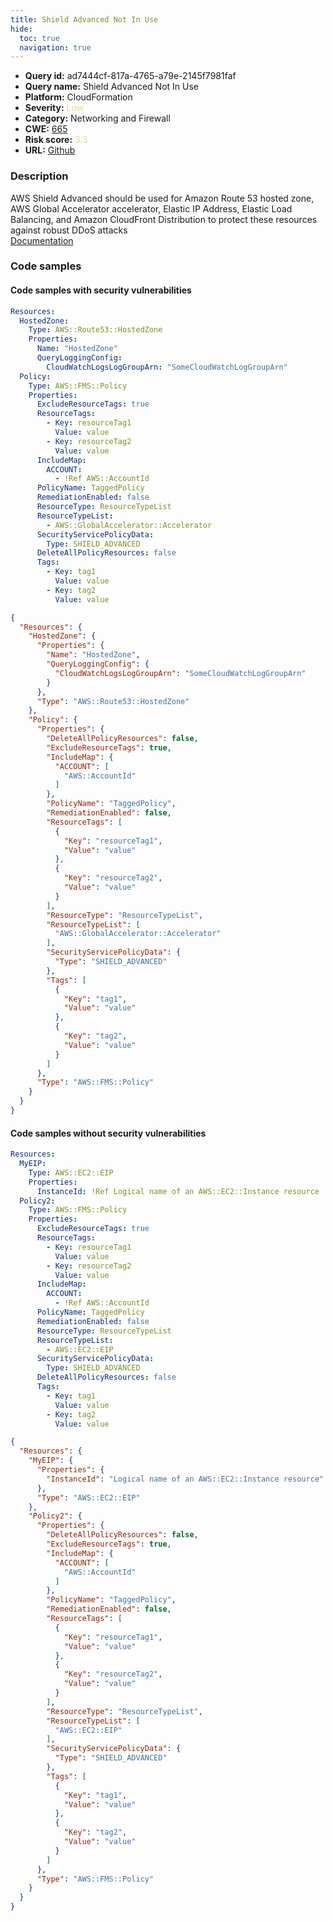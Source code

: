 ```yaml
---
title: Shield Advanced Not In Use
hide:
  toc: true
  navigation: true
---
```


<style>
  .highlight .hll {
    background-color: #ff171742;
  }
  .md-content {
    max-width: 1100px;
    margin: 0 auto;
  }
</style>

-   **Query id:** ad7444cf-817a-4765-a79e-2145f7981faf
-   **Query name:** Shield Advanced Not In Use
-   **Platform:** CloudFormation
-   **Severity:** <span style="color:#edd57e">Low</span>
-   **Category:** Networking and Firewall
-   **CWE:** <a href="https://cwe.mitre.org/data/definitions/665.html" onclick="newWindowOpenerSafe(event, 'https://cwe.mitre.org/data/definitions/665.html')">665</a>
-   **Risk score:** <span style="color:#edd57e">3.3</span>
-   **URL:** [Github](https://github.com/Checkmarx/kics/tree/master/assets/queries/cloudFormation/aws/shield_advanced_not_in_use)

### Description
AWS Shield Advanced should be used for Amazon Route 53 hosted zone, AWS Global Accelerator accelerator, Elastic IP Address, Elastic Load Balancing, and Amazon CloudFront Distribution to protect these resources against robust DDoS attacks<br>
[Documentation](https://docs.aws.amazon.com/AWSCloudFormation/latest/UserGuide/aws-resource-fms-policy.html)

### Code samples
#### Code samples with security vulnerabilities
```yaml title="Positive test num. 1 - yaml file" hl_lines="2"
Resources:
  HostedZone:
    Type: AWS::Route53::HostedZone
    Properties:
      Name: "HostedZone"
      QueryLoggingConfig:
        CloudWatchLogsLogGroupArn: "SomeCloudWatchLogGroupArn"
  Policy:
    Type: AWS::FMS::Policy
    Properties:
      ExcludeResourceTags: true
      ResourceTags:
        - Key: resourceTag1
          Value: value
        - Key: resourceTag2
          Value: value
      IncludeMap:
        ACCOUNT:
          - !Ref AWS::AccountId
      PolicyName: TaggedPolicy
      RemediationEnabled: false
      ResourceType: ResourceTypeList
      ResourceTypeList:
        - AWS::GlobalAccelerator::Accelerator
      SecurityServicePolicyData:
        Type: SHIELD_ADVANCED
      DeleteAllPolicyResources: false
      Tags:
        - Key: tag1
          Value: value
        - Key: tag2
          Value: value

```
```json title="Positive test num. 2 - json file" hl_lines="3"
{
  "Resources": {
    "HostedZone": {
      "Properties": {
        "Name": "HostedZone",
        "QueryLoggingConfig": {
          "CloudWatchLogsLogGroupArn": "SomeCloudWatchLogGroupArn"
        }
      },
      "Type": "AWS::Route53::HostedZone"
    },
    "Policy": {
      "Properties": {
        "DeleteAllPolicyResources": false,
        "ExcludeResourceTags": true,
        "IncludeMap": {
          "ACCOUNT": [
            "AWS::AccountId"
          ]
        },
        "PolicyName": "TaggedPolicy",
        "RemediationEnabled": false,
        "ResourceTags": [
          {
            "Key": "resourceTag1",
            "Value": "value"
          },
          {
            "Key": "resourceTag2",
            "Value": "value"
          }
        ],
        "ResourceType": "ResourceTypeList",
        "ResourceTypeList": [
          "AWS::GlobalAccelerator::Accelerator"
        ],
        "SecurityServicePolicyData": {
          "Type": "SHIELD_ADVANCED"
        },
        "Tags": [
          {
            "Key": "tag1",
            "Value": "value"
          },
          {
            "Key": "tag2",
            "Value": "value"
          }
        ]
      },
      "Type": "AWS::FMS::Policy"
    }
  }
}

```


#### Code samples without security vulnerabilities
```yaml title="Negative test num. 1 - yaml file"
Resources:
  MyEIP:
    Type: AWS::EC2::EIP
    Properties:
      InstanceId: !Ref Logical name of an AWS::EC2::Instance resource
  Policy2:
    Type: AWS::FMS::Policy
    Properties:
      ExcludeResourceTags: true
      ResourceTags:
        - Key: resourceTag1
          Value: value
        - Key: resourceTag2
          Value: value
      IncludeMap:
        ACCOUNT:
          - !Ref AWS::AccountId
      PolicyName: TaggedPolicy
      RemediationEnabled: false
      ResourceType: ResourceTypeList
      ResourceTypeList:
        - AWS::EC2::EIP
      SecurityServicePolicyData:
        Type: SHIELD_ADVANCED
      DeleteAllPolicyResources: false
      Tags:
        - Key: tag1
          Value: value
        - Key: tag2
          Value: value

```
```json title="Negative test num. 2 - json file"
{
  "Resources": {
    "MyEIP": {
      "Properties": {
        "InstanceId": "Logical name of an AWS::EC2::Instance resource"
      },
      "Type": "AWS::EC2::EIP"
    },
    "Policy2": {
      "Properties": {
        "DeleteAllPolicyResources": false,
        "ExcludeResourceTags": true,
        "IncludeMap": {
          "ACCOUNT": [
            "AWS::AccountId"
          ]
        },
        "PolicyName": "TaggedPolicy",
        "RemediationEnabled": false,
        "ResourceTags": [
          {
            "Key": "resourceTag1",
            "Value": "value"
          },
          {
            "Key": "resourceTag2",
            "Value": "value"
          }
        ],
        "ResourceType": "ResourceTypeList",
        "ResourceTypeList": [
          "AWS::EC2::EIP"
        ],
        "SecurityServicePolicyData": {
          "Type": "SHIELD_ADVANCED"
        },
        "Tags": [
          {
            "Key": "tag1",
            "Value": "value"
          },
          {
            "Key": "tag2",
            "Value": "value"
          }
        ]
      },
      "Type": "AWS::FMS::Policy"
    }
  }
}

```

